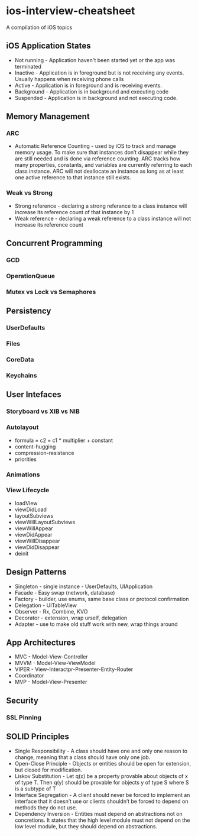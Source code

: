 # ios-interview-cheatsheet
A compilation of iOS topics

## iOS Application States
* Not running - Application haven't been started yet or the app was terminated
* Inactive - Application is in foreground but is not receiving any events. Usually happens when receiving phone calls
* Active - Application is in foreground and is receiving events.
* Background - Application is in background and executing code 
* Suspended - Application is in background and not executing code.

## Memory Management
### ARC
* Automatic Reference Counting - used by iOS to track and manage memory usage. To make sure that instances don’t disappear while they are still needed and is done via reference counting. ARC tracks how many properties, constants, and variables are currently referring to each class instance. ARC will not deallocate an instance as long as at least one active reference to that instance still exists.
### Weak vs Strong
* Strong reference - declaring a strong referance to a class instance will increase its reference count of that instance by 1
* Weak reference - declaring a weak reference to a class instance will not increase its reference count

## Concurrent Programming
### GCD
### OperationQueue
### Mutex vs Lock vs Semaphores

## Persistency
### UserDefaults
### Files
### CoreData
### Keychains

## User Intefaces
### Storyboard vs XIB vs NIB
### Autolayout
* formula = c2 = c1 * multiplier + constant
* content-hugging
* compression-resistance
* priorities
### Animations
### View Lifecycle
* loadView
* viewDidLoad
* layoutSubviews
* viewWillLayoutSubviews
* viewWillAppear
* viewDidAppear
* viewWillDisappear
* viewDidDisappear
* deinit

## Design Patterns
* Singleton -  single instance - UserDefaults, UIApplication
* Facade - Easy swap (network, database)
* Factory - builder, use enums, same base class or protocol confirmation
* Delegation - UITableView
* Observer - Rx, Combine, KVO
* Decorator - extension, wrap urself, delegation
* Adapter - use to make old stuff work with new, wrap things around


## App Architectures
* MVC - Model-View-Controller
* MVVM - Model-View-ViewModel
* VIPER - View-Interactpr-Presenter-Entity-Router
* Coordinator
* MVP - Model-View-Presenter

## Security
### SSL Pinning

## SOLID Principles
* Single Responsibility - A class should have one and only one reason to change, meaning that a class should have only one job.
* Open-Close Principle - Objects or entities should be open for extension, but closed for modification.
* Liskov Substitution - Let q(x) be a property provable about objects of x of type T. Then q(y) should be provable for objects y of type S where S is a subtype of T
* Interface Segregation - A client should never be forced to implement an interface that it doesn’t use or clients shouldn’t be forced to depend on methods they do not use.
* Dependency Inversion - Entities must depend on abstractions not on concretions. It states that the high level module must not depend on the low level module, but they should depend on abstractions.
